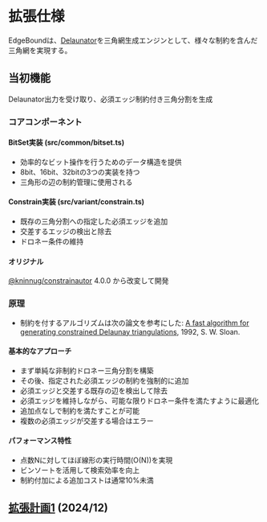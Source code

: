 # 拡張仕様

EdgeBoundは、[Delaunator](https://github.com/mapbox/delaunator)を三角網生成エンジンとして、様々な制約を含んだ三角網を実現する。

## 当初機能

Delaunator出力を受け取り、必須エッジ制約付き三角分割を生成

### コアコンポーネント

#### BitSet実装 (src/common/bitset.ts)

* 効率的なビット操作を行うためのデータ構造を提供
* 8bit、16bit、32bitの3つの実装を持つ
* 三角形の辺の制約管理に使用される

#### Constrain実装 (src/variant/constrain.ts)

* 既存の三角分割への指定した必須エッジを追加
* 交差するエッジの検出と除去
* ドロネー条件の維持

#### オリジナル
[@kninnug/constrainautor](https://github.com/kninnug/Constrainautor/) 4.0.0 から改変して開発

### 原理
* 制約を付するアルゴリズムは次の論文を参考にした: [A fast algorithm for generating constrained Delaunay triangulations](https://web.archive.org/web/20210506140628if_/https://www.newcastle.edu.au/__data/assets/pdf_file/0019/22519/23_A-fast-algortithm-for-generating-constrained-Delaunay-triangulations.pdf), 1992, S. W. Sloan.

#### 基本的なアプローチ

* まず単純な非制約ドロネー三角分割を構築
* その後、指定された必須エッジの制約を強制的に追加
* 必須エッジと交差する既存の辺を検出して除去
* 必須エッジを維持しながら、可能な限りドロネー条件を満たすように最適化
* 追加点なしで制約を満たすことが可能
* 複数の必須エッジが交差する場合はエラー

#### パフォーマンス特性

* 点数Nに対してほぼ線形の実行時間(O(N))を実現
* ビンソートを活用して検索効率を向上
* 制約付加による追加コストは通常10%未満

## [拡張計画1](./extend1.md) (2024/12)
